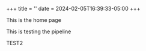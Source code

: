 +++
title = ''
date = 2024-02-05T16:39:33-05:00
+++

This is the home page

This is testing the pipeline

TEST2
